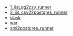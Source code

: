 ﻿*  [1_iisLog2csv_runner](/FME/ages/monitoring/1_iisLog2csv_runner/1_iisLog2csv_runner)
*  [2_iis_csv22postgres_runner](/FME/ages/monitoring/2_iis_csv22postgres_runner/2_iis_csv22postgres_runner)
*  [slask](/FME/ages/monitoring/slask/slask)
*  [wsr](/FME/ages/monitoring/wsr/wsr)
*  [xml2postgres_runner](/FME/ages/monitoring/xml2postgres_runner/xml2postgres_runner)


